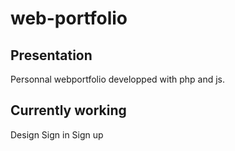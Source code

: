 web-portfolio
=============

## Presentation
Personnal webportfolio developped with php and js.

## Currently working
Design
Sign in
Sign up
